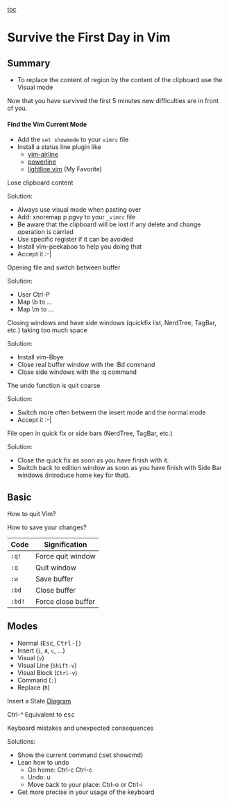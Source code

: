 [toc](../README.MD)

# Survive the First Day in Vim

## Summary

- To replace the content of region by the content of the clipboard use the Visual mode

Now that you have survived the first 5 minutes new difficulties are in front of you.

#### Find the Vim Current Mode

-   Add the `set showmode` to your `vimrc` file
-   Install a status line plugin like
    - [vim-airline](https://github.com/vim-airline/vim-airline)
    - [powerline](https://github.com/powerline/powerline)
    - [lightline.vim](https://github.com/vim-airline/vim-airline) (My Favorite)

Lose clipboard content

Solution:

-   Always use visual mode when pasting over
-   Add: xnoremap p pgvy to your `_vimrc` file
-   Be aware that the clipboard will be lost if any delete and change
    operation is carried
-   Use specific register if it can be avoided
-   Install vim-peekaboo to help you doing that
-   Accept it :-\|

Opening file and switch between buffer

Solution:

-   User Ctrl-P
-   Map \\b to \...
-   Map \\m to \...

Closing windows and have side windows (quickfix list, NerdTree, TagBar,
etc.) taking too much space

Solution:

-   Install vim-Bbye
-   Close real buffer window with the :Bd command
-   Close side windows with the :q command

The undo function is quit coarse

Solution:

-   Switch more often between the insert mode and the normal mode
-   Accept it :-|

File open in quick fix or side bars (NerdTree, TagBar, etc.)

Solution:

- Close the quick fix as soon as you have finish with it.
- Switch back to edition window as soon as you have finish with Side Bar windows (introduce home key for that).


## Basic

How to quit Vim?

How to save your changes?

| Code   | Signification      |
|--------|--------------------|
| `:q!`  | Force quit window  |
| `:q`   | Quit window        |
| `:w`   | Save buffer        |
| `:bd`  | Close buffer       |
| `:bd!` | Force close buffer |


## Modes

-   Normal (<kbd>Esc</kbd>, <kbd>Ctrl-[</kbd>)
-   Insert (`i`, `A`, `c`, ...)
-   Visual (`v`)
-   Visual Line (`Shift-v`)
-   Visual Block (`Ctrl-v`)
-   Command (`:`)
-   Replace (`R`)

Insert a State [Diagram](Diagram)

Ctrl-\^ Equivalent to <kbd>esc</kbd>

Keyboard mistakes and unexpected consequences

Solutions:

-   Show the current command (:set showcmd)
-   Lean how to undo
    -   Go home: Ctrl-c Ctrl-c
    -   Undo: u
    -   Move back to your place: Ctrl-o or Ctrl-i
-   Get more precise in your usage of the keyboard

<!-- vim: set tw=120 : -->
